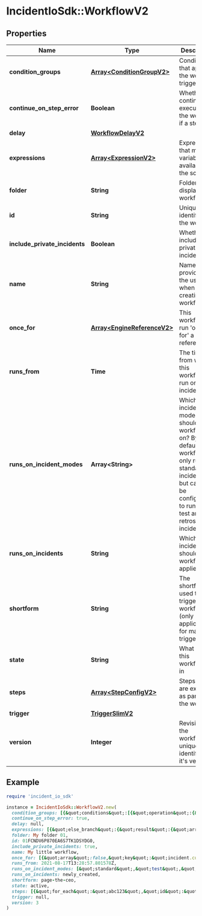 # IncidentIoSdk::WorkflowV2

## Properties

| Name | Type | Description | Notes |
| ---- | ---- | ----------- | ----- |
| **condition_groups** | [**Array&lt;ConditionGroupV2&gt;**](ConditionGroupV2.md) | Conditions that apply to the workflow trigger |  |
| **continue_on_step_error** | **Boolean** | Whether to continue executing the workflow if a step fails |  |
| **delay** | [**WorkflowDelayV2**](WorkflowDelayV2.md) |  | [optional] |
| **expressions** | [**Array&lt;ExpressionV2&gt;**](ExpressionV2.md) | Expressions that make variables available in the scope |  |
| **folder** | **String** | Folder to display the workflow in | [optional] |
| **id** | **String** | Unique identifier for the workflow |  |
| **include_private_incidents** | **Boolean** | Whether to include private incidents |  |
| **name** | **String** | Name provided by the user when creating the workflow |  |
| **once_for** | [**Array&lt;EngineReferenceV2&gt;**](EngineReferenceV2.md) | This workflow will run &#39;once for&#39; a list of references |  |
| **runs_from** | **Time** | The time from which this workflow will run on incidents | [optional] |
| **runs_on_incident_modes** | **Array&lt;String&gt;** | Which incident modes should this workflow run on? By default, workflows only run on standard incidents, but can also be configured to run on test and retrospective incidents. |  |
| **runs_on_incidents** | **String** | Which incidents should the workflow be applied to? |  |
| **shortform** | **String** | The shortform used to trigger this workflow (only applicable for manual triggers) | [optional] |
| **state** | **String** | What state this workflow is in |  |
| **steps** | [**Array&lt;StepConfigV2&gt;**](StepConfigV2.md) | Steps that are executed as part of the workflow |  |
| **trigger** | [**TriggerSlimV2**](TriggerSlimV2.md) |  |  |
| **version** | **Integer** | Revision of the workflow, uniquely identifying it&#39;s version |  |

## Example

```ruby
require 'incident_io_sdk'

instance = IncidentIoSdk::WorkflowV2.new(
  condition_groups: [{&quot;conditions&quot;:[{&quot;operation&quot;:{&quot;label&quot;:&quot;Lawrence Jones&quot;,&quot;value&quot;:&quot;01FCQSP07Z74QMMYPDDGQB9FTG&quot;},&quot;param_bindings&quot;:[{&quot;array_value&quot;:[{&quot;label&quot;:&quot;Lawrence Jones&quot;,&quot;literal&quot;:&quot;SEV123&quot;,&quot;reference&quot;:&quot;incident.severity&quot;}],&quot;value&quot;:{&quot;label&quot;:&quot;Lawrence Jones&quot;,&quot;literal&quot;:&quot;SEV123&quot;,&quot;reference&quot;:&quot;incident.severity&quot;}}],&quot;subject&quot;:{&quot;label&quot;:&quot;Incident Severity&quot;,&quot;reference&quot;:&quot;incident.severity&quot;}}]}],
  continue_on_step_error: true,
  delay: null,
  expressions: [{&quot;else_branch&quot;:{&quot;result&quot;:{&quot;array_value&quot;:[{&quot;label&quot;:&quot;Lawrence Jones&quot;,&quot;literal&quot;:&quot;SEV123&quot;,&quot;reference&quot;:&quot;incident.severity&quot;}],&quot;value&quot;:{&quot;label&quot;:&quot;Lawrence Jones&quot;,&quot;literal&quot;:&quot;SEV123&quot;,&quot;reference&quot;:&quot;incident.severity&quot;}}},&quot;label&quot;:&quot;Team Slack channel&quot;,&quot;operations&quot;:[{&quot;branches&quot;:{&quot;branches&quot;:[{&quot;condition_groups&quot;:[{&quot;conditions&quot;:[{&quot;operation&quot;:{&quot;label&quot;:&quot;Lawrence Jones&quot;,&quot;value&quot;:&quot;01FCQSP07Z74QMMYPDDGQB9FTG&quot;},&quot;param_bindings&quot;:[{&quot;array_value&quot;:[{&quot;label&quot;:&quot;Lawrence Jones&quot;,&quot;literal&quot;:&quot;SEV123&quot;,&quot;reference&quot;:&quot;incident.severity&quot;}],&quot;value&quot;:{&quot;label&quot;:&quot;Lawrence Jones&quot;,&quot;literal&quot;:&quot;SEV123&quot;,&quot;reference&quot;:&quot;incident.severity&quot;}}],&quot;subject&quot;:{&quot;label&quot;:&quot;Incident Severity&quot;,&quot;reference&quot;:&quot;incident.severity&quot;}}]}],&quot;result&quot;:{&quot;array_value&quot;:[{&quot;label&quot;:&quot;Lawrence Jones&quot;,&quot;literal&quot;:&quot;SEV123&quot;,&quot;reference&quot;:&quot;incident.severity&quot;}],&quot;value&quot;:{&quot;label&quot;:&quot;Lawrence Jones&quot;,&quot;literal&quot;:&quot;SEV123&quot;,&quot;reference&quot;:&quot;incident.severity&quot;}}}],&quot;returns&quot;:{&quot;array&quot;:true,&quot;type&quot;:&quot;IncidentStatus&quot;}},&quot;filter&quot;:{&quot;condition_groups&quot;:[{&quot;conditions&quot;:[{&quot;operation&quot;:{&quot;label&quot;:&quot;Lawrence Jones&quot;,&quot;value&quot;:&quot;01FCQSP07Z74QMMYPDDGQB9FTG&quot;},&quot;param_bindings&quot;:[{&quot;array_value&quot;:[{&quot;label&quot;:&quot;Lawrence Jones&quot;,&quot;literal&quot;:&quot;SEV123&quot;,&quot;reference&quot;:&quot;incident.severity&quot;}],&quot;value&quot;:{&quot;label&quot;:&quot;Lawrence Jones&quot;,&quot;literal&quot;:&quot;SEV123&quot;,&quot;reference&quot;:&quot;incident.severity&quot;}}],&quot;subject&quot;:{&quot;label&quot;:&quot;Incident Severity&quot;,&quot;reference&quot;:&quot;incident.severity&quot;}}]}]},&quot;navigate&quot;:{&quot;reference&quot;:&quot;1235&quot;,&quot;reference_label&quot;:&quot;Teams&quot;},&quot;operation_type&quot;:&quot;navigate&quot;,&quot;parse&quot;:{&quot;returns&quot;:{&quot;array&quot;:true,&quot;type&quot;:&quot;IncidentStatus&quot;},&quot;source&quot;:&quot;metadata.annotations[\&quot;github.com/repo\&quot;]&quot;},&quot;returns&quot;:{&quot;array&quot;:true,&quot;type&quot;:&quot;IncidentStatus&quot;}}],&quot;reference&quot;:&quot;abc123&quot;,&quot;returns&quot;:{&quot;array&quot;:true,&quot;type&quot;:&quot;IncidentStatus&quot;},&quot;root_reference&quot;:&quot;incident.status&quot;}],
  folder: My folder 01,
  id: 01FCNDV6P870EA6S7TK1DSYDG0,
  include_private_incidents: true,
  name: My little workflow,
  once_for: [{&quot;array&quot;:false,&quot;key&quot;:&quot;incident.custom_field[\&quot;01FCNDV6P870EA6S7TK1DSYDG0\&quot;]&quot;,&quot;label&quot;:&quot;Incident -&gt; Affected Team&quot;,&quot;type&quot;:&quot;IncidentSeverity&quot;}],
  runs_from: 2021-08-17T13:28:57.801578Z,
  runs_on_incident_modes: [&quot;standard&quot;,&quot;test&quot;,&quot;retrospective&quot;],
  runs_on_incidents: newly_created,
  shortform: page-the-ceo,
  state: active,
  steps: [{&quot;for_each&quot;:&quot;abc123&quot;,&quot;id&quot;:&quot;abc123&quot;,&quot;label&quot;:&quot;PagerDuty Escalate&quot;,&quot;name&quot;:&quot;pagerduty.escalate&quot;,&quot;param_bindings&quot;:[{&quot;array_value&quot;:[{&quot;label&quot;:&quot;Lawrence Jones&quot;,&quot;literal&quot;:&quot;SEV123&quot;,&quot;reference&quot;:&quot;incident.severity&quot;}],&quot;value&quot;:{&quot;label&quot;:&quot;Lawrence Jones&quot;,&quot;literal&quot;:&quot;SEV123&quot;,&quot;reference&quot;:&quot;incident.severity&quot;}}]}],
  trigger: null,
  version: 3
)
```

